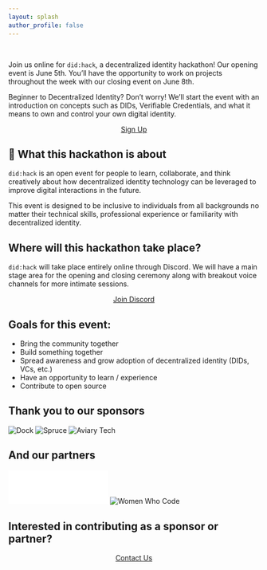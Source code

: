 ```yaml
---
layout: splash
author_profile: false
---
```


<br/>

Join us online for `did:hack`, a decentralized identity hackathon!
Our opening event is June 5th. You’ll have the opportunity to work on projects throughout the week with our closing event on June 8th.

Beginner to Decentralized Identity? Don’t worry! We’ll start the event with an introduction on concepts such as DIDs, Verifiable Credentials, and what it means to own and control your own digital identity.

<div style="text-align: center;">
  <a href="https://www.eventbrite.com/e/didhack-decentralized-identity-hackathon-tickets-626600859037" class="btn btn--primary btn--large">Sign Up</a>
</div>

## 🎉 What this hackathon is about

`did:hack` is an open event for people to learn, collaborate, and think creatively about how decentralized identity technology can be leveraged to improve digital interactions in the future.

This event is designed to be inclusive to individuals from all backgrounds no matter their technical skills, professional experience or familiarity with decentralized identity.

## Where will this hackathon take place?

`did:hack` will take place entirely online through Discord. We will have a main stage area for the opening and closing ceremony along with breakout voice channels for more intimate sessions.

<div style="text-align: center;">
  <a href="https://discord.gg/dAwHf3D868" class="btn btn--primary btn--large">Join Discord</a>
</div>

## Goals for this event:

- Bring the community together
- Build something together
- Spread awareness and grow adoption of decentralized identity (DIDs, VCs, etc.)
- Have an opportunity to learn / experience
- Contribute to open source

## Thank you to our sponsors

<div class="logos">
  <img src="/assets/images/logos/dock_light.png" alt="Dock" width="200"/>
  <img src="/assets/images/logos/spruce.svg" alt="Spruce" width="200"/>
  <img src="/assets/images/logos/aviarytech.png" alt="Aviary Tech" width="200"/>
</div>

## And our partners

<div class="logos">
  <img src="/assets/images/logos/dif_white.png" alt="Decentralized Identity Foundation" width="200"/>
  <img src="/assets/images/logos/wwcodebd_dark.png" alt="Women Who Code" width="200"/>
</div>

## Interested in contributing as a sponsor or partner?

<div style="text-align: center;">
  <a href="mailto:didhackxyz@gmail.com" class="btn btn--primary btn--large">Contact Us</a>
</div>
